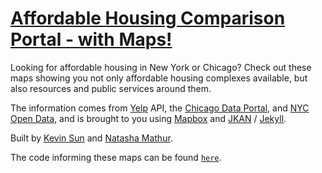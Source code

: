 # [Affordable Housing Comparison Portal - with Maps!](https://sun-kev.github.io/jkan/)

Looking for affordable housing in New York or Chicago? Check out these maps showing you not only affordable housing complexes available, but also resources and public services around them. 

The information comes from  [Yelp](https://www.yelp.com/) API, the [Chicago Data Portal](https://data.cityofchicago.org/), and  [NYC Open Data](https://opendata.cityofnewyork.us/), and is brought to you using [Mapbox](https://www.mapbox.com/) and [JKAN](https://jkan.io/) / [Jekyll](https://jekyllrb.com/).

Built by [Kevin Sun](https://github.com/Sun-Kev) and [Natasha Mathur](https://github.com/natashamathur).

The code informing these maps can be found [`here`](https://github.com/natashamathur/MapBuilder).
